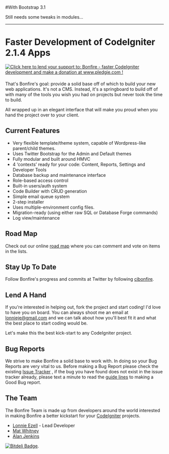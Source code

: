 #With Bootstrap 3.1

Still needs some tweaks in modules...

---
# Faster Development of CodeIgniter 2.1.4 Apps

<div style="float: right; margin: 0 20px 20px 0">
	<a href='http://www.pledgie.com/campaigns/15326'><img alt='Click here to lend your support to: Bonfire - faster CodeIgniter development and make a donation at www.pledgie.com !' src='http://pledgie.com/campaigns/15326.png?skin_name=chrome' border='0' /></a>
</div>

That's Bonfire's goal: provide a solid base off of which to build your new web applications. It's not a CMS. Instead, it's a springboard to build off of with many of the tools you wish you had on projects but never took the time to build.

All wrapped up in an elegant interface that will make you proud when you hand the project over to your client.

## Current Features

- Very flexible template/theme system, capable of Wordpress-like parent/child themes.
- Uses Twitter Bootstrap for the Admin and Default themes
- Fully modular and built around HMVC
- 4 ‘contexts’ ready for your code: Content, Reports, Settings and Developer Tools
- Database backup and maintenance interface
- Role-based access control
- Built-in users/auth system
- Code Builder with CRUD generation
- Simple email queue system
- 2-step installer
- Uses multiple-environment config files.
- Migration-ready (using either raw SQL or Database Forge commands)
- Log view/maintenance

## Road Map

Check out our online [road map](https://trello.com/board/bonfire-roadmap/4f21de254768c8463f09c85b) where you can comment and vote on items in the lists.

## Stay Up To Date

Follow Bonfire's progress and commits at Twitter by following [cibonfire](http://twitter.com/#!/cibonfire).

## Lend A Hand

If you're interested in helping out, fork the project and start coding! I'd love to have you on board. You can always shoot me an email at lonnieje@gmail.com and we can talk about how you'll best fit it and what the best place to start coding would be.


Let's make this the best kick-start to any CodeIgniter project.

## Bug Reports 

We strive to make Bonfire a solid base to work with.  In doing so your Bug Reports are very vital to us.  Before making a Bug Report please check the existing
[Issue Tracker](https://github.com/ci-bonfire/Bonfire/issues) , if the bug you have found does not exist in the issue tracker already, please text a minute to read the [guide lines](https://github.com/ci-bonfire/Bonfire/wiki/Issue-Tracking-and-Pull-Requests) to making a Good Bug report.


## The Team

The Bonfire Team is made up from developers around the world interested in making Bonfire a better kickstart for your [CodeIgniter](http://codeigniter.com) projects.

- [Lonnie Ezell](http://lonnieezell.com) - Lead Developer
- [Mat Whitney](https://github.com/mwhitneysdsu)
- [Alan Jenkins](https://github.com/sourcejedi)

[![Bitdeli Badge](https://d2weczhvl823v0.cloudfront.net/ci-bonfire/bonfire/trend.png)](https://bitdeli.com/free "Bitdeli Badge").
